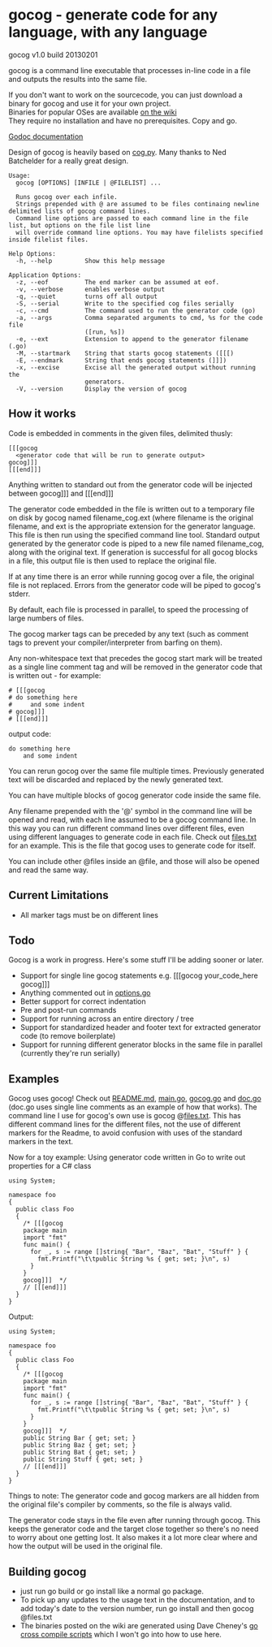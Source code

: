gocog - generate code for any language, with any language
=====

<!-- {{{gocog
package main
import(
  "os"
  "os/exec"
)
func main() {
  cmd := exec.Command("gocog", "-V")
  cmd.Stdout = os.Stdout
  cmd.Run()
}
gocog}}} -->
gocog v1.0 build 20130201
<!-- {{{end}}} -->

gocog is a command line executable that processes in-line code in a file and outputs the results into the same file.

If you don't want to work on the sourcecode, you can just download a binary for gocog and use it for your own project.<br>
Binaries for popular OSes are available [on the wiki](https://github.com/natefinch/gocog/wiki)<br>
They require no installation and have no prerequisites. Copy and go.

[Godoc documentation](http://godoc.org/github.com/natefinch/gocog)

Design of gocog is heavily based on [cog.py](http://nedbatchelder.com/code/cog/).  Many thanks to Ned Batchelder for a really great design.
<!-- {{{gocog
package main
import(
  "bytes"
  "fmt"
  "os/exec"
)
func main() {
  b := &bytes.Buffer{}
  cmd := exec.Command("gocog")
  cmd.Stdout = b
  cmd.Run()
  for {
    line, err := b.ReadString(byte('\n'))
    if len(line) > 0 {
      fmt.Print("\t", line)
    }
    if err != nil {
      break
    }
  }
}
gocog}}} -->
	Usage:
	  gocog [OPTIONS] [INFILE | @FILELIST] ...
	
	  Runs gocog over each infile. 
	  Strings prepended with @ are assumed to be files continaing newline delimited lists of gocog command lines.
	  Command line options are passed to each command line in the file list, but options on the file list line
	  will override command line options. You may have filelists specified inside filelist files.
	
	Help Options:
	  -h, --help         Show this help message
	
	Application Options:
	  -z, --eof          The end marker can be assumed at eof.
	  -v, --verbose      enables verbose output
	  -q, --quiet        turns off all output
	  -S, --serial       Write to the specified cog files serially
	  -c, --cmd          The command used to run the generator code (go)
	  -a, --args         Comma separated arguments to cmd, %s for the code file
	                     ([run, %s])
	  -e, --ext          Extension to append to the generator filename (.go)
	  -M, --startmark    String that starts gocog statements ([[[)
	  -E, --endmark      String that ends gocog statements (]]])
	  -x, --excise       Excise all the generated output without running the
	                     generators.
	  -V, --version      Display the version of gocog
<!-- {{{end}}} -->

How it works
------

Code is embedded in comments in the given files, delimited thusly:

    [[[gocog
      <generator code that will be run to generate output>
    gocog]]]
    [[[end]]]

Anything written to standard out from the generator code will be injected between gocog]]] and [[[end]]]

The generator code embedded in the file is written out to a temporary file on disk by gocog named filename_cog.ext (where filename is the original filename, and ext is the appropriate extension for the generator language. This file is then run using the specified command line tool.  Standard output generated by the generator code is piped to a new file named filename_cog, along with the original text. If generation is successful for all gocog blocks in a file, this output file is then used to replace the original file.

If at any time there is an error while running gocog over a file, the original file is not replaced. Errors from the generator code will be piped to gocog's stderr.

By default, each file is processed in parallel, to speed the processing of large numbers of files.

The gocog marker tags can be preceded by any text (such as comment tags to prevent your compiler/interpreter from barfing on them).

Any non-whitespace text that precedes the gocog start mark will be treated as a single line comment tag and will be removed in the generator code that is written out - for example:

	# [[[gocog
	# do something here
	#     and some indent
	# gocog]]]
	# [[[end]]]

output code:

	do something here
	    and some indent

You can rerun gocog over the same file multiple times. Previously generated text will be discarded and replaced by the newly generated text.

You can have multiple blocks of gocog generator code inside the same file.

Any filename prepended with the '@' symbol in the command line will be opened and read, with each line assumed to be a gocog command line. In this way you can run different command lines over different files, even using different languages to generate code in each file.  Check out [files.txt](https://github.com/natefinch/gocog/blob/master/files.txt) for an example. This is the file that gocog uses to generate code for itself.

You can include other @files inside an @file, and those will also be opened and read the same way.

Current Limitations
----------

* All marker tags must be on different lines

Todo
----
Gocog is a work in progress. Here's some stuff I'll be adding sooner or later.

* Support for single line gocog statements e.g. [[[gocog your_code_here gocog]]]
* Anything commented out in [options.go](https://github.com/natefinch/gocog/blob/master/processor/options.go)
* Better support for correct indentation
* Pre and post-run commands
* Support for running across an entire directory / tree
* Support for standardized header and footer text for extracted generator code (to remove boilerplate)
* Support for running different generator blocks in the same file in parallel (currently they're run serially)

Examples
------
Gocog uses gocog! Check out [README.md](https://raw.github.com/natefinch/gocog/master/README.md), [main.go](https://github.com/natefinch/gocog/blob/master/main.go), [gocog.go](https://github.com/natefinch/gocog/blob/master/gocog.go) and [doc.go](https://github.com/natefinch/gocog/blob/master/doc.go) (doc.go uses single line comments as an example of how that works).
The command line I use for gocog's own use is gocog @[files.txt](https://github.com/natefinch/gocog/blob/master/files.txt). This has different command lines for the different files, not the use of different markers for the Readme, to avoid confusion with uses of the standard markers in the text.

Now for a toy example:
Using generator code written in Go to write out properties for a C# class

    using System;
    
    namespace foo 
    {
      public class Foo
      {
        /* [[[gocog
        package main
        import "fmt"
        func main() {
          for _, s := range []string{ "Bar", "Baz", "Bat", "Stuff" } {
            fmt.Printf("\t\tpublic String %s { get; set; }\n", s)
          }
        }
        gocog]]]  */
        // [[[end]]]
      }
    }

Output:

    using System;
    
    namespace foo 
    {
      public class Foo
      {
        /* [[[gocog
        package main
        import "fmt"
        func main() {
          for _, s := range []string{ "Bar", "Baz", "Bat", "Stuff" } {
            fmt.Printf("\t\tpublic String %s { get; set; }\n", s)
          }
        }
        gocog]]]  */
        public String Bar { get; set; }
        public String Baz { get; set; }
        public String Bat { get; set; }
        public String Stuff { get; set; }
        // [[[end]]]
      }
    }
    
Things to note:
The generator code and gocog markers are all hidden from the original file's compiler by comments, so the file is always valid.

The generator code stays in the file even after running through gocog. This keeps the generator code and the target close together so there's no need to worry about one getting lost. It also makes it a lot more clear where and how the output will be used in the original file.

Building gocog
---------------

* just run go build or go install like a normal go package.  
* To pick up any updates to the usage text in the documentation, and to add today's date to the version number, run go install and then gocog @files.txt
* The binaries posted on the wiki are generated using Dave Cheney's [go cross compile scripts](https://github.com/davecheney/golang-crosscompile) which I won't go into how to use here.
